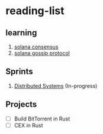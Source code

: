 # reading-list

## learning
1) [solana consensus](https://www.youtube.com/watch?v=StDx4VhZIVk)
1) [solana gossip protocol](https://www.youtube.com/watch?v=Q8jwcTr7VXI)

## Sprints
1) [Distributed Systems](https://www.youtube.com/playlist?list=PLrw6a1wE39_tb2fErI4-WkMbsvGQk9_UB) (In-progress)

## Projects
- [ ] Build BitTorrent in Rust
- [ ] CEX in Rust
